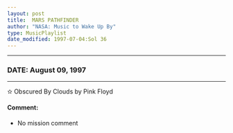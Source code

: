 ```yaml
---
layout: post
title:  MARS PATHFINDER
author: "NASA: Music to Wake Up By"
type: MusicPlaylist
date_modified: 1997-07-04:Sol 36
---
```


----
### DATE: August 09, 1997
----
✫ Obscured By Clouds by Pink Floyd

#### Comment:
* No mission comment
